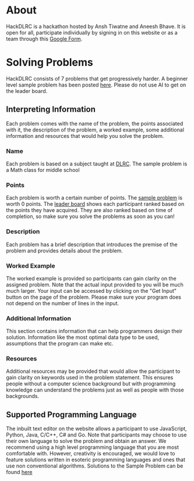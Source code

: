 # About

HackDLRC is a hackathon hosted by Ansh Tiwatne and Aneesh Bhave. It is open for all, participate individually by signing in on this website or as a team through this [Google Form](https://forms.gle/2Uk74hRZF57HxhZSA).

# Solving Problems

HackDLRC consists of 7 problems that get progressively harder. A beginner level sample problem has been posted [here](REDIRECT_TO_SAMPLE_PROBLEM). Please do not use AI to get on the leader board.

## Interpreting Information

Each problem comes with the name of the problem, the points associated with it, the description of the problem, a worked example, some additional information and resources that would help you solve the problem.

### Name

Each problem is based on a subject taught at [DLRC](dlrc.in). The sample problem is a Math class for middle school

### Points

Each problem is worth a certain number of points. The [sample problem](REDIRECT_TO_SAMPLE_PROBLEM) is worth 0 points. The [leader board](REDIRECT_TO_LEADERBOARD) shows each participant ranked based on the points they have acquired. They are also ranked based on time of completion, so make sure you solve the problems as soon as you can!

### Description

Each problem has a brief description that introduces the premise of the problem and provides details about the problem.

### Worked Example

The worked example is provided so participants can gain clarity on the assigned problem. Note that the actual input provided to you will be much much larger. Your input can be accessed by clicking on the "Get Input" button on the page of the problem. Please make sure your program does not depend on the number of lines in the input.

### Additional Information

This section contains information that can help programmers design their solution. Information like the most optimal data type to be used, assumptions that the program can make etc.

### Resources

Additional resources may be provided that would allow the participant to gain clarity on keywords used in the problem statement. This ensures people without a computer science background but with programming knowledge can understand the problems just as well as people with those backgrounds.

## Supported Programming Language

The inbuilt text editor on the website allows a participant to use JavaScript, Python, Java, C/C++, C# and Go. Note that participants may choose to use their own language to solve the problem and obtain an answer. We recommend using a high level programming language that you are most comfortable with. However, creativity is encouraged, we would love to feature solutions written in esoteric programming languages and ones that use non conventional algorithms. Solutions to the Sample Problem can be found [here](https://github.com/nouritsu/dlrc-hackathon-sample-solutions)
